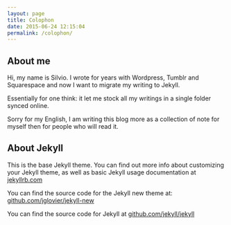 ```yaml
---
layout: page
title: Colophon
date: 2015-06-24 12:15:04
permalink: /colophon/
---
```


## About me

Hi, my name is Silvio. I wrote for years with Wordpress, Tumblr and Squarespace and now I want to migrate my writing to Jekyll. 

Essentially for one think: it let me stock all my writings in a single folder synced online. 

Sorry for my English, I am writing this blog more as a collection of note for myself then for people who will read it.

## About Jekyll

This is the base Jekyll theme. You can find out more info about customizing your Jekyll theme, as well as basic Jekyll usage documentation at [jekyllrb.com](http://jekyllrb.com/)

You can find the source code for the Jekyll new theme at: [github.com/jglovier/jekyll-new](https://github.com/jglovier/jekyll-new)

You can find the source code for Jekyll at [github.com/jekyll/jekyll](https://github.com/jekyll/jekyll)
